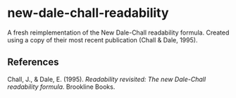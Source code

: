 # new-dale-chall-readability
A fresh reimplementation of the New Dale-Chall readability formula. Created using a copy of
their most recent publication (Chall & Dale, 1995).


## References

Chall, J., & Dale, E. (1995). _Readability revisited: The new Dale-Chall readability formula_.
Brookline Books.
